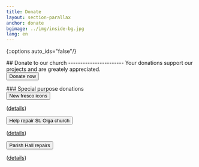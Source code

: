 ```yaml
---
title: Donate
layout: section-parallax
anchor: donate
bgimage: ../img/inside-bg.jpg
lang: en
---
```

{::options auto_ids="false"/}

<div class="section-title center" markdown="1">
## Donate to our church
-----------------------
Your donations support our projects and are greately appreciated.
</div>

<div class="space"></div>
<div class="row">
<div class="col-md-4 col-md-offset-4 text-center">
  <form action="https://www.paypal.com/cgi-bin/webscr" method="post" target="_blank" rel="noopener">
    <input type="hidden" name="cmd" value="_s-xclick">
    <input type="hidden" name="hosted_button_id" value="AHW38JCEJ29NC">
    <input type="hidden" name="amount" value="15.00">
    <button type="submit" class="btn btn-primary">Donate now</button>
  </form>
</div>
</div>
<div class="space"></div>
### Special purpose donations
<div class="row">
<div class="col-md-4 text-center" markdown>
  <div class="space"></div>
  <form action="https://www.paypal.com/cgi-bin/webscr" method="post" target="_blank" rel="noopener">
    <input type="hidden" name="cmd" value="_s-xclick">
    <input type="hidden" name="hosted_button_id" value="T7PE9T2TWTHYQ">
    <input type="hidden" name="amount" value="50.00">
    <button type="submit" class="btn btn-primary">New fresco icons</button>
  </form>
  <p>(<a href="donate-frescos.pdf" target="_blank">details</a>)</p>
</div>
<div class="col-md-4 text-center">
  <div class="space"></div>
  <form action="https://www.paypal.com/cgi-bin/webscr" method="post" target="_blank" rel="noopener">
    <input type="hidden" name="cmd" value="_s-xclick">
    <input type="hidden" name="hosted_button_id" value="N7PZC3WSWY456">
    <input type="hidden" name="amount" value="50.00">
    <button type="submit" class="btn btn-primary">Help repair St. Olga church</button>
  </form>
  <p>(<a href="donate-olga.pdf" target="_blank">details</a>)</p>
</div>
<div class="col-md-4 text-center">
  <div class="space"></div>
  <form action="https://www.paypal.com/cgi-bin/webscr" method="post" target="_blank" rel="noopener">
    <input type="hidden" name="cmd" value="_s-xclick">
    <input type="hidden" name="hosted_button_id" value="C5ZN58RSN84G2">
    <input type="hidden" name="amount" value="50.00">
    <button type="submit" class="btn btn-primary">Parish Hall repairs</button>
  </form>
  <p>(<a href="donate-parish-hall.pdf" target="_blank">details</a>)</p>
</div>
</div>
<div class="space"></div>
